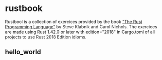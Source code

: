 # rustbook
Rustbool is a collection of exercices provided by the book ["The Rust Programming Language"](https://doc.rust-lang.org/book/title-page.html) by Steve Klabnik and Carol Nichols.
The exercices are made using Rust 1.42.0 or later with edition="2018" in Cargo.toml of all projects to use Rust 2018 Edition idioms. 


## hello_world
